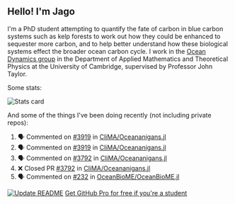 ## Hello! I'm Jago

I'm a PhD student attempting to quantify the fate of carbon in blue carbon systems such as kelp forests to work out how they could be enhanced to sequester more carbon, and to help better understand how these biological systems effect the broader ocean carbon cycle. I work in the <a href="https://www.damtp.cam.ac.uk/user/jrt51/" class="emph">Ocean Dynamics group</a> in the Department of Applied Mathematics and Theoretical Physics at the University of Cambridge, supervised by Professor John Taylor.

Some stats:
<!--
![](https://raw.githubusercontent.com/jagoosw/jagoosw/main/profile-summary-card-output/nord_dark/0-profile-details.svg)
![](https://raw.githubusercontent.com/jagoosw/jagoosw/main/profile-summary-card-output/nord_dark/3-stats.svg)
![](https://raw.githubusercontent.com/jagoosw/jagoosw/main/profile-summary-card-output/nord_dark/4-productive-time.svg)
-->
![Stats card](https://github-readme-stats.vercel.app/api?username=jagoosw&count_private=true&show_icons=true&theme=transparent&hide_title=true&rank_icon=percentile&show=reviews)

And some of the things I've been doing recently (not including private repos):
<!--START_SECTION:activity-->
1. 🗣 Commented on [#3919](https://github.com/CliMA/Oceananigans.jl/issues/3919#issuecomment-2476034459) in [CliMA/Oceananigans.jl](https://github.com/CliMA/Oceananigans.jl)
2. 🗣 Commented on [#3919](https://github.com/CliMA/Oceananigans.jl/issues/3919#issuecomment-2476026953) in [CliMA/Oceananigans.jl](https://github.com/CliMA/Oceananigans.jl)
3. 🗣 Commented on [#3792](https://github.com/CliMA/Oceananigans.jl/pull/3792#issuecomment-2476019039) in [CliMA/Oceananigans.jl](https://github.com/CliMA/Oceananigans.jl)
4. ❌ Closed PR [#3792](https://github.com/CliMA/Oceananigans.jl/pull/3792) in [CliMA/Oceananigans.jl](https://github.com/CliMA/Oceananigans.jl)
5. 🗣 Commented on [#232](https://github.com/OceanBioME/OceanBioME.jl/issues/232#issuecomment-2474494125) in [OceanBioME/OceanBioME.jl](https://github.com/OceanBioME/OceanBioME.jl)
<!--END_SECTION:activity-->


[![Update README](https://github.com/jagoosw/jagoosw/actions/workflows/update-readme.yml/badge.svg)](https://github.com/jagoosw/jagoosw/actions/workflows/update-readme.yml)
[Get GitHub Pro for free if you're a student](https://education.github.com/pack)

